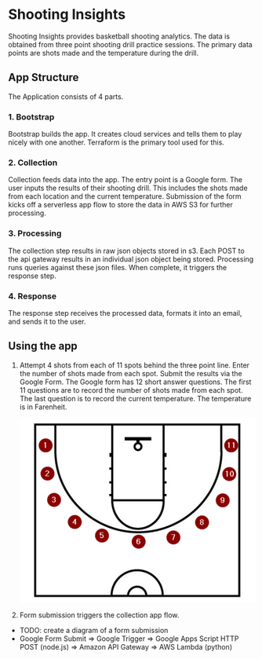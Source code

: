 # Shooting Insights

Shooting Insights provides basketball shooting analytics. The data is obtained from three point shooting drill practice sessions. The primary data points are shots made and the temperature during the drill. 

## App Structure
The Application consists of 4 parts.

### 1. Bootstrap
Bootstrap builds the app. It creates cloud services and tells them to play nicely with one another. Terraform is the primary tool used for this.

### 2. Collection
Collection feeds data into the app. The entry point is a Google form. The user inputs the results of their shooting drill. This includes the shots made from each location and the current temperature. Submission of the form kicks off a serverless app flow to store the data in AWS S3 for further processing.

### 3. Processing
The collection step results in raw json objects stored in s3. Each POST to the api gateway results in an individual json object being stored. Processing runs queries against these json files. When complete, it triggers the response step.

### 4. Response
The response step receives the processed data, formats it into an email, and sends it to the user.


## Using the app

1. Attempt 4 shots from each of 11 spots behind the three point line. Enter the number of shots made from each spot. Submit the results via the Google Form. The Google form has 12 short answer questions. The first 11 questions are to record the number of shots made from each spot. The last question is to record the current temperature. The temperature is in Farenheit.

      ![half court shooting locations](img/3point.png)

2. Form submission triggers the collection app flow.

 - TODO: create a diagram of a form submission 
 - Google Form Submit => Google Trigger => Google Apps Script HTTP POST (node.js) => Amazon API Gateway => AWS Lambda (python)
